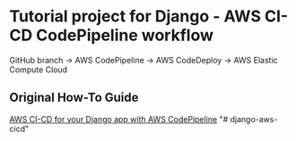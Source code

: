 # Tutorial project for Django - AWS CI-CD CodePipeline workflow

GitHub branch -> AWS CodePipeline -> AWS CodeDeploy -> AWS Elastic Compute Cloud

## Original How-To Guide
[AWS CI-CD for your Django app with AWS CodePipeline](https://medium.com/clairvoyantblog/aws-ci-cd-for-your-django-app-with-aws-codepipeline-aafec23f9e55)
"# django-aws-cicd" 

